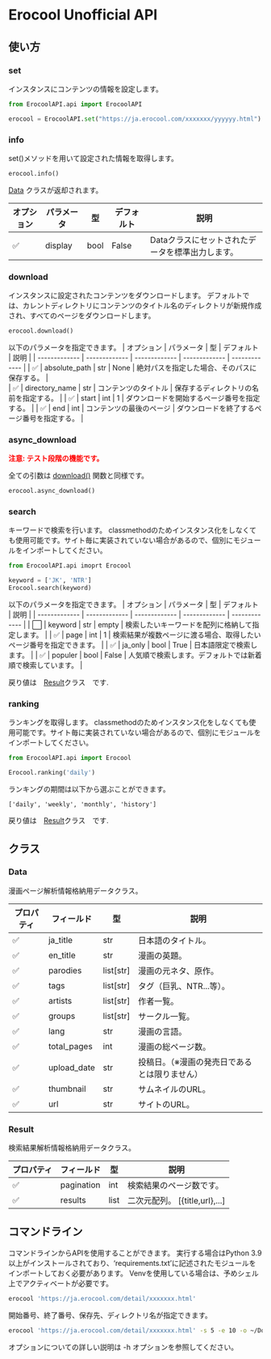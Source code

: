 # Erocool Unofficial API

## 使い方
### set
インスタンスにコンテンツの情報を設定します。

```python
from ErocoolAPI.api import ErocoolAPI

erocool = ErocoolAPI.set("https://ja.erocool.com/xxxxxxx/yyyyyy.html")
```

### info
set()メソッドを用いて設定された情報を取得します。

```python
erocool.info()
```

[Data](#Data) クラスが返却されます。

| オプション | パラメータ | 型 | デフォルト | 説明 | 
| ------------- | ------------- | ------------- | ------------- | ------------- |
| ✅ | display  | bool | False | Dataクラスにセットされたデータを標準出力します。 |  

### download
インスタンスに設定されたコンテンツをダウンロードします。 
デフォルトでは、カレントディレクトリにコンテンツのタイトル名のディレクトリが新規作成され、すべてのページをダウンロードします。

```python
erocool.download()
```

以下のパラメータを指定できます。
| オプション | パラメータ | 型 | デフォルト | 説明 | 
| ------------- | ------------- | ------------- | ------------- | ------------- |
| ✅ | absolute_path  | str | None | 絶対パスを指定した場合、そのパスに保存する。  |  
| ✅ | directory_name  | str | コンテンツのタイトル | 保存するディレクトリの名前を指定する。  | 
| ✅ | start | int | 1 | ダウンロードを開始するページ番号を指定する。 | 
| ✅ | end | int | コンテンツの最後のページ | ダウンロードを終了するページ番号を指定する。 | 


### async_download
**<span style="color: red; ">注意: テスト段階の機能です。</span>**  

全ての引数は [download()](#download) 関数と同様です。

```python
erocool.async_download()
```

### search
キーワードで検索を行います。
classmethodのためインスタンス化をしなくても使用可能です。サイト毎に実装されていない場合があるので、個別にモジュールをインポートしてください。

```python
from ErocoolAPI.api imoprt Erocool

keyword = ['JK', 'NTR']
Erocool.search(keyword)
```

以下のパラメータを指定できます。
| オプション | パラメータ | 型 | デフォルト | 説明 | 
| ------------- | ------------- | ------------- | ------------- | ------------- | 
| ⬜️ | keyword  | str | empty | 検索したいキーワードを配列に格納して指定します。  | 
| ✅ | page  | int | 1 | 検索結果が複数ページに渡る場合、取得したいページ番号を指定できます。 |
| ✅ | ja_only | bool | True | 日本語限定で検索します。 | 
| ✅ | populer | bool | False | 人気順で検索します。デフォルトでは新着順で検索しています。 |

戻り値は　[Result](#Result)クラス　です.

### ranking
ランキングを取得します。
classmethodのためインスタンス化をしなくても使用可能です。サイト毎に実装されていない場合があるので、個別にモジュールをインポートしてください。

```python
from ErocoolAPI.api import Erocool

Erocool.ranking('daily')
```

ランキングの期間は以下から選ぶことができます。
 ```
 ['daily', 'weekly', 'monthly', 'history']
```

戻り値は　[Result](#Result)クラス　です.

## クラス

### Data
漫画ページ解析情報格納用データクラス。

| プロパティ | フィールド | 型 | 説明 | 
| ------------- | ------------- | ------------- | ------------- | 
| ✅ | ja_title | str | 日本語のタイトル。 | 
| ✅ | en_title | str | 漫画の英題。  |  
| ✅ | parodies | list[str] | 漫画の元ネタ、原作。  |  
| ✅ | tags | list[str] | タグ（巨乳、NTR...等）。 |  
| ✅ | artists | list[str] | 作者一覧。  |  
| ✅ | groups | list[str] | サークル一覧。  |  
| ✅ | lang | str | 漫画の言語。  |  
| ✅ | total_pages | int | 漫画の総ページ数。  |  
| ✅ | upload_date | str | 投稿日。（※漫画の発売日であるとは限りません）  |  
| ✅ | thumbnail | str | サムネイルのURL。  |  
| ✅ | url | str | サイトのURL。  |  
### Result
検索結果解析情報格納用データクラス。

| プロパティ | フィールド | 型 | 説明 | 
| ------------- | ------------- | ------------- | ------------- | 
| ✅ | pagination  | int | 検索結果のページ数です。  |
| ✅ | results  | list | 二次元配列。 [{title,url},...]  |

## コマンドライン
コマンドラインからAPIを使用することができます。
実行する場合はPython 3.9以上がインストールされており、‘requirements.txt’に記述されたモジュールをインポートしておく必要があります。
Venvを使用している場合は、予めシェル上でアクティベートが必要です。

```bash
erocool 'https://ja.erocool.com/detail/xxxxxxx.html'
```

開始番号、終了番号、保存先、ディレクトリ名が指定できます。

```bash
erocool 'https://ja.erocool.com/detail/xxxxxxx.html' -s 5 -e 10 -o ~/Downloads/Mangas -n 'xxxxx'
```

オプションについての詳しい説明は -h オプションを参照してください。

